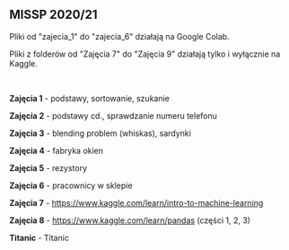 ## MISSP 2020/21

Pliki od "zajecia_1" do "zajecia_6" działają na Google Colab.

Pliki z folderów od "Zajęcia 7" do "Zajęcia 9" działają tylko i wyłącznie na Kaggle.

<br/>


**Zajęcia 1** - podstawy, sortowanie, szukanie

**Zajęcia 2** - podstawy cd., sprawdzanie numeru telefonu

**Zajęcia 3** - blending problem (whiskas), sardynki

**Zajęcia 4** - fabryka okien

**Zajęcia 5** - rezystory

**Zajęcia 6** - pracownicy w sklepie

**Zajęcia 7** - https://www.kaggle.com/learn/intro-to-machine-learning 

**Zajęcia 8** - https://www.kaggle.com/learn/pandas (części 1, 2, 3)

**Titanic** -  Titanic
